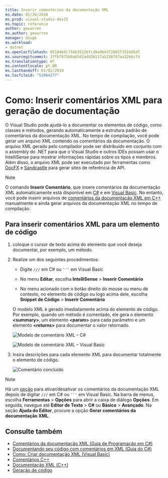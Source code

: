 ```yaml
---
title: Inserir comentários da documentação XML
ms.date: 01/26/2018
ms.prod: visual-studio-dev15
ms.topic: reference
author: gewarren
ms.author: gewarren
manager: douge
ms.workload:
- dotnet
ms.openlocfilehash: 05104b9c734b35226fcd9a964372802f351605df
ms.sourcegitcommit: 37fb7075b0a65d2add3b137a5230767aa3266c74
ms.translationtype: HT
ms.contentlocale: pt-BR
ms.lasthandoff: 01/02/2019
ms.locfileid: "53964277"
---
```

# <a name="how-to-insert-xml-comments-for-documentation-generation"></a>Como: Inserir comentários XML para geração de documentação

O Visual Studio pode ajudá-lo a documentar os elementos de código, como classes e métodos, gerando automaticamente a estrutura padrão de comentários da documentação XML. No tempo de compilação, você pode gerar um arquivo XML contendo os comentários da documentação. O arquivo XML gerado pelo compilador pode ser distribuído em conjunto com o assembly do .NET para que o Visual Studio e outros IDEs possam usar o IntelliSense para mostrar informações rápidas sobre os tipos e membros. Além disso, o arquivo XML pode ser executado por ferramentas como [DocFX](https://dotnet.github.io/docfx/) e [Sandcastle](https://www.microsoft.com/download/details.aspx?id=10526) para gerar sites de referência de API.

> [!NOTE]
> O comando **Inserir Comentário**, que insere comentários da documentação XML automaticamente está disponível em [C#](/dotnet/csharp/programming-guide/xmldoc/xml-documentation-comments) e em [Visual Basic](/dotnet/visual-basic/programming-guide/program-structure/how-to-create-xml-documentation). No entanto, você pode inserir arquivos de [comentários da documentação XML em C++](/cpp/ide/xml-documentation-visual-cpp) manualmente e ainda gerar arquivos da documentação XML no tempo de compilação.

## <a name="to-insert-xml-comments-for-a-code-element"></a>Para inserir comentários XML para um elemento de código

1. coloque o cursor de texto acima do elemento que você deseja documentar, por exemplo, um método.

1. Realize um dos seguintes procedimentos:

   - Digite `///` em C# ou `'''` em Visual Basic

   - No menu **Editar**, escolha **IntelliSense** > **Inserir Comentário**

   - No menu acionado com o botão direito do mouse ou menu de contexto, no elemento de código ou logo acima dele, escolha **Snippet de Código** > **Inserir Comentário**

   O modelo XML é gerado imediatamente acima do elemento de código. Por exemplo, quando um método é comentado, ele gera o elemento **\<summary\>**, um elemento **\<param\>** para cada parâmetro e um elemento **\<returns\>** para documentar o valor retornado.

   ![Modelo de comentário XML – C#](media/doc-preview-cs.png)

   ![Modelo de comentário XML – Visual Basic](media/doc-preview-vb.png)

1. Insira descrições para cada elemento XML para documentar totalmente o elemento de código.

   ![Comentário concluído](media/doc-result-cs.png)

> [!NOTE]
> Há um [opção](../../ide/reference/options-text-editor-csharp-advanced.md) para ativar/desativar os comentários da documentação XML depois de digitar `///` em C# ou `'''` em Visual Basic. Na barra de menus, escolha **Ferramentas** > **Opções** para abrir a caixa de diálogo **Opções**. Em seguida, navegue até **Editor de Texto** > **C#** ou **Básico** > **Avançado**. Na seção **Ajuda do Editor**, procure a opção **Gerar comentários da documentação XML**.

## <a name="see-also"></a>Consulte também

- [Comentários da documentação XML (Guia de Programação em C#)](/dotnet/csharp/programming-guide/xmldoc/xml-documentation-comments)
- [Documentando seu código com comentários em XML (Guia do C#)](/dotnet/csharp/codedoc)
- [Como: Criar documentação XML (Visual Basic)](/dotnet/visual-basic/programming-guide/program-structure/how-to-create-xml-documentation)
- [Comentários C++](/cpp/cpp/comments-cpp)
- [Documentação XML (C++)](/cpp/ide/xml-documentation-visual-cpp)
- [Geração de código](../code-generation-in-visual-studio.md)